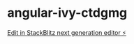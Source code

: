 # angular-ivy-ctdgmg

[Edit in StackBlitz next generation editor ⚡️](https://stackblitz.com/~/github.com/Whey-ten/angular-ivy-ctdgmg)